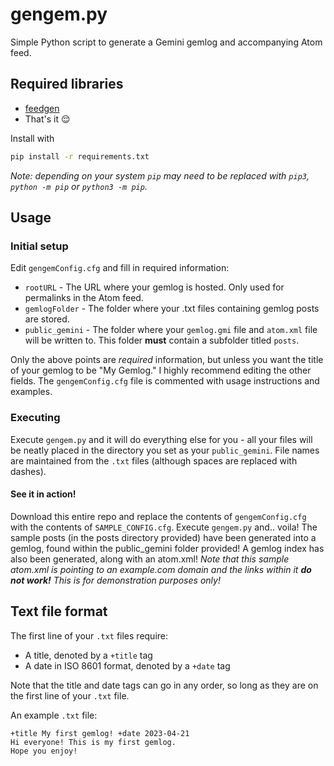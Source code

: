 # gengem.py
Simple Python script to generate a Gemini gemlog and accompanying Atom feed.
## Required libraries
* [feedgen](https://pypi.org/project/feedgen/)
* That's it 😌

Install with
```bash
pip install -r requirements.txt
```
*Note: depending on your system `pip` may need to be replaced with `pip3`, `python -m pip` or `python3 -m pip`.*

## Usage
### Initial setup
Edit `gengemConfig.cfg` and fill in required information:
* `rootURL` -  The URL where your gemlog is hosted. Only used for permalinks in the Atom feed.
* `gemlogFolder` - The folder where your .txt files containing gemlog posts are stored.
* `public_gemini` - The folder where your `gemlog.gmi` file and `atom.xml` file will be written to. This folder **must** contain a subfolder titled `posts`.

Only the above points are *required* information, but unless you want the title of your gemlog to be "My Gemlog." I highly recommend editing the other fields. The `gengemConfig.cfg` file is commented with usage instructions and examples.
### Executing
Execute `gengem.py` and it will do everything else for you - all your files will be neatly placed in the directory you set as your `public_gemini`. File names are maintained from the `.txt` files (although spaces are replaced with dashes).
#### See it in action!
Download this entire repo and replace the contents of `gengemConfig.cfg` with the contents of `SAMPLE_CONFIG.cfg`. Execute `gengem.py` and.. voila! The sample posts (in the posts directory provided) have been generated into a gemlog, found within the public_gemini folder provided! A gemlog index has also been generated, along with an atom.xml! *Note that this sample atom.xml is pointing to an example.com domain and the links within it **do not work!** This is for demonstration purposes only!*

## Text file format
The first line of your `.txt` files require:
* A title, denoted by a `+title` tag
* A date in ISO 8601 format, denoted by a `+date` tag

Note that the title and date tags can go in any order, so long as they are on the first line of your `.txt` file.

An example `.txt` file:
```
+title My first gemlog! +date 2023-04-21
Hi everyone! This is my first gemlog.
Hope you enjoy!
```
